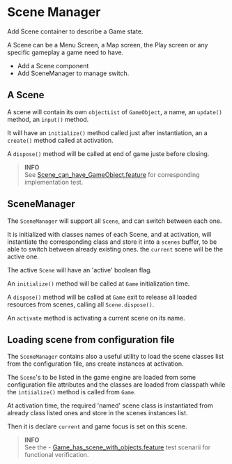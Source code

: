 # Scene Manager

Add Scene container to describe a Game state.

A Scene can be a Menu Screen, a Map screen, the Play screen or any specific gameplay a game need to have.

- Add a Scene component
- Add SceneManager to manage switch.

## A Scene

A scene will contain its own `objectList` of `GameObject`, a name, an `update()` method, an `input()` method.

It will have an `initialize()` method called just after instantiation, an a `create()` method called at activation.

A `dispose()` method will be called at end of game juste before closing.

> **INFO**<br/>See [Scene_can_have_GameObject.feature](../../src/test/resources/features/Scene_can_have_GameObject.feature) 
> for corresponding implementation test.

## SceneManager

The `SceneManager` will support all `Scene`, and can switch between each one.

It is initialized with classes names of each Scene, and at activation, will instantiate the corresponding class and store it into a `scenes` buffer, to be able to switch between already existing ones. the `current` scene will be the active one.

The active `Scene` will have an 'active' boolean flag.

An `initialize()` method will be called at `Game` initialization time.

A `dispose()` method will be called at `Game` exit to release all loaded resources from scenes, calling all `Scene.dispose()`.

An `activate` method is activating a current scene on its name.

## Loading scene from configuration file

The `SceneManager` contains also a useful utility to load the scene classes list from the configuration file, ans create instances at activation.

The `Scene`'s to be listed in the game engine are loaded from some configuration file attributes and the classes are loaded from classpath while the `intiialize()` method is called from `Game`.

At activation time, the required 'named' scene class is instantiated from already class listed ones and store in the scenes instances list.

Then it is declare `current` and game focus is set on this scene.

> **INFO**<br/>See the - [Game_has_scene_with_objects.feature](../../src/test/resources/features/Game_has_scene_with_objects.feature) test scenarii for functional verification.